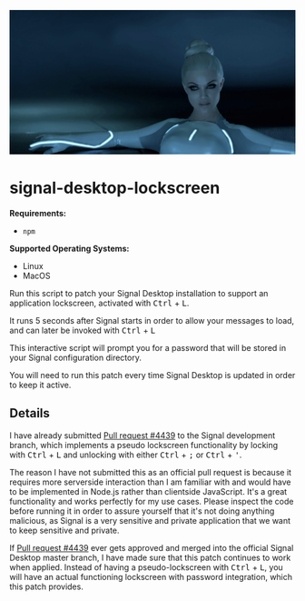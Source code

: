 ![signal-desktop-lockscreen](./animation.gif?raw=true)

# signal-desktop-lockscreen

**Requirements:**
- `npm`

**Supported Operating Systems:**
- Linux
- MacOS

Run this script to patch your Signal Desktop installation to support an application lockscreen, activated with <kbd>Ctrl</kbd> + <kbd>L</kbd>.

It runs 5 seconds after Signal starts in order to allow your messages to load, and can later be invoked with <kbd>Ctrl</kbd> + <kbd>L</kbd>

This interactive script will prompt you for a password that will be stored in your Signal configuration directory.

You will need to run this patch every time Signal Desktop is updated in order to keep it active.

## Details

I have already submitted [Pull request #4439](https://github.com/signalapp/Signal-Desktop/pull/4439) to the Signal development branch, which implements a pseudo lockscreen functionality by locking with <kbd>Ctrl</kbd> + <kbd>L</kbd>
and unlocking with either <kbd>Ctrl</kbd> + <kbd>;</kbd> or <kbd>Ctrl</kbd> + <kbd>'</kbd>.

The reason I have not submitted this as an official pull request is because it requires more serverside interaction than I am familiar with and would have to be implemented in Node.js rather than clientside
JavaScript.  It's a great functionality and works perfectly for my use cases.  Please inspect the code before running it in order to assure yourself that it's not doing anything malicious, as Signal
is a very sensitive and private application that we want to keep sensitive and private.

If [Pull request #4439](https://github.com/signalapp/Signal-Desktop/pull/4439) ever gets approved and merged into the official Signal Desktop master branch, I have made sure that this patch continues to work when applied.
Instead of having a pseudo-lockscreen with <kbd>Ctrl</kbd> + <kbd>L</kbd>, you will have an actual functioning lockscreen with password integration, which this patch provides.
